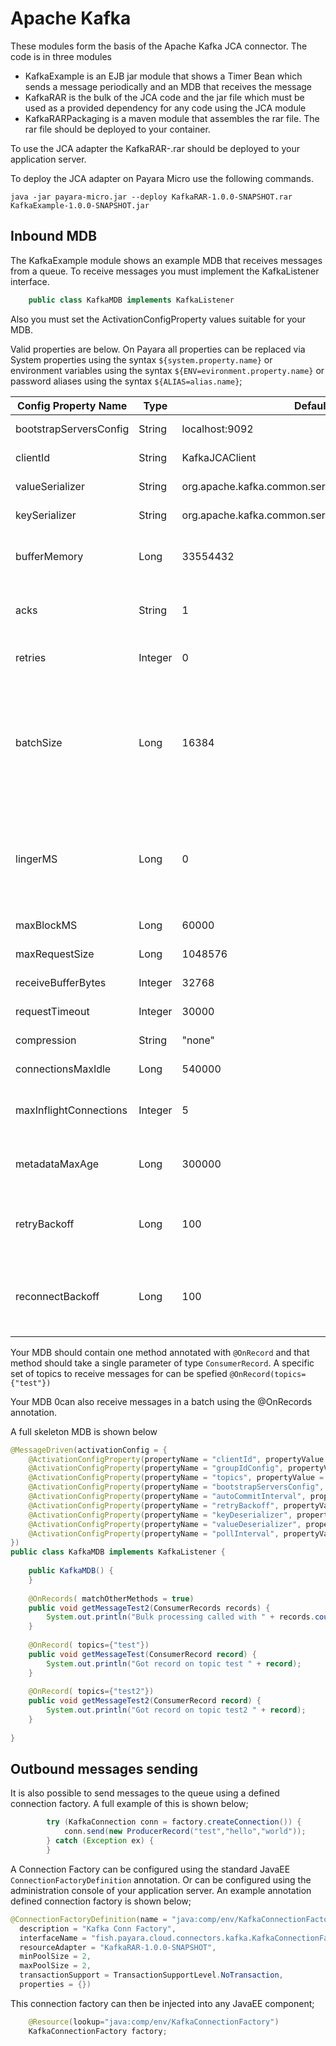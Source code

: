 # Apache Kafka

These modules form the basis of the Apache Kafka JCA connector. The code is in three modules
* KafkaExample is an EJB jar module that shows a Timer Bean which sends a message periodically and an MDB that receives the message
* KafkaRAR is the bulk of the JCA code and the jar file which must be used as a provided dependency for any code using the JCA module
* KafkaRARPackaging is a maven module that assembles the rar file. The rar file should be deployed to your container.

To use the JCA adapter the KafkaRAR-<version>.rar should be deployed to your application server.

To deploy the JCA adapter on Payara Micro use the following commands.

```shell
java -jar payara-micro.jar --deploy KafkaRAR-1.0.0-SNAPSHOT.rar KafkaExample-1.0.0-SNAPSHOT.jar
```

## Inbound MDB
The KafkaExample module shows an example MDB that receives messages from a queue.
To receive messages you must implement the KafkaListener interface. 
```java
    public class KafkaMDB implements KafkaListener  
```

Also you must set the ActivationConfigProperty values suitable for your MDB. 

Valid properties are below. On Payara all properties can be replaced via System properties using the syntax `${system.property.name}` or environment variables using the syntax `${ENV=evironment.property.name}` or password aliases using the syntax `${ALIAS=alias.name}`;

|Config Property Name | Type | Default | Notes
|---------------------|------|---------|------
|bootstrapServersConfig | String | localhost:9092 | Kafka Servers to connect to
|clientId | String | KafkaJCAClient | Client ID of the Producer
|valueSerializer | String | org.apache.kafka.common.serialization.StringSerializer | Serializer class for value
|keySerializer | String | org.apache.kafka.common.serialization.StringSerializer | Serializer class for key
|bufferMemory | Long | 33554432 | The total bytes the producer can use to buffer messages
|acks | String | 1 | The number of acks the producer requires
|retries | Integer | 0 | The number of retries if there is a transient error
|batchSize | Long | 16384 | The producer will attempt to batch records together into fewer requests whenever multiple records are being sent to the same partition
|lingerMS | Long| 0 | The producer groups together any records that arrive in between request transmissions into a single batched request. 
|maxBlockMS | Long | 60000 | How long can send block 
|maxRequestSize | Long | 1048576 | Maximum size of request (bytes)
|receiveBufferBytes | Integer | 32768 | Receive Buffer (bytes)
|requestTimeout | Integer | 30000 | Request Timeout (ms)
|compression | String | "none" | Compression type of data sent
|connectionsMaxIdle | Long | 540000 | Close Idle Kafka Connections
|maxInflightConnections | Integer | 5 | Maximum unacknowledged requests to send before blocking
|metadataMaxAge| Long | 300000 | Period of time before a refresh of Metadata (ms)
|retryBackoff| Long | 100 | The amount of time to wait before attempting a retry (ms)
|reconnectBackoff| Long | 100 | The amount of time to wait before attempting a reconnection (ms)

Your MDB should contain one method annotated with `@OnRecord` and that method should take a single parameter of type `ConsumerRecord`. A specific set of topics to receive messages for can be spefied `@OnRecord(topics={"test"})`

Your MDB 0can also receive messages in a batch using the @OnRecords annotation. 

A full skeleton MDB is shown below
```java
@MessageDriven(activationConfig = {
    @ActivationConfigProperty(propertyName = "clientId", propertyValue = "testClient"),
    @ActivationConfigProperty(propertyName = "groupIdConfig", propertyValue = "testGroup"),
    @ActivationConfigProperty(propertyName = "topics", propertyValue = "test,test2"),
    @ActivationConfigProperty(propertyName = "bootstrapServersConfig", propertyValue = "localhost:9092"),    
    @ActivationConfigProperty(propertyName = "autoCommitInterval", propertyValue = "100"),    
    @ActivationConfigProperty(propertyName = "retryBackoff", propertyValue = "1000"),    
    @ActivationConfigProperty(propertyName = "keyDeserializer", propertyValue = "org.apache.kafka.common.serialization.StringDeserializer"),    
    @ActivationConfigProperty(propertyName = "valueDeserializer", propertyValue = "org.apache.kafka.common.serialization.StringDeserializer"),    
    @ActivationConfigProperty(propertyName = "pollInterval", propertyValue = "3000"),    
})
public class KafkaMDB implements KafkaListener {
    
    public KafkaMDB() {
    }
    
    @OnRecords( matchOtherMethods = true)
    public void getMessageTest2(ConsumerRecords records) {
        System.out.println("Bulk processing called with " + records.count() + " records");
    }
    
    @OnRecord( topics={"test"})
    public void getMessageTest(ConsumerRecord record) {
        System.out.println("Got record on topic test " + record);
    }
    
    @OnRecord( topics={"test2"})
    public void getMessageTest2(ConsumerRecord record) {
        System.out.println("Got record on topic test2 " + record);
    }
    
}
```

## Outbound messages sending
It is also possible to send messages to the queue using a defined connection factory. 
A full example of this is shown below;
```java
        try (KafkaConnection conn = factory.createConnection()) {
            conn.send(new ProducerRecord("test","hello","world"));
        } catch (Exception ex) {
        }

```

A Connection Factory can be configured using the standard JavaEE `ConnectionFactoryDefinition` annotation. Or can be configured using the administration console of your application server.
An example annotation defined connection factory is shown below;
```java
@ConnectionFactoryDefinition(name = "java:comp/env/KafkaConnectionFactory", 
  description = "Kafka Conn Factory", 
  interfaceName = "fish.payara.cloud.connectors.kafka.KafkaConnectionFactory", 
  resourceAdapter = "KafkaRAR-1.0.0-SNAPSHOT", 
  minPoolSize = 2, 
  maxPoolSize = 2,
  transactionSupport = TransactionSupportLevel.NoTransaction,
  properties = {})
```

This connection factory can then be injected into any JavaEE component;
```java
    @Resource(lookup="java:comp/env/KafkaConnectionFactory")
    KafkaConnectionFactory factory;
```
